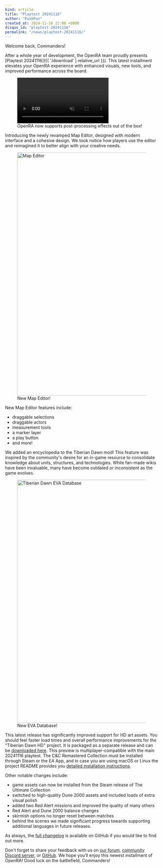 ```yaml
---
kind: article
title: "Playtest 20241116"
author: "PunkPun"
created_at: 2024-11-16 22:00 +0000
disqus_id: "playtest-20241116"
permalink: "/news/playtest-20241116/"
---
```


Welcome back, Commanders!

After a whole year of development, the OpenRA team proudly presents [Playtest 20241116]({{ '/download' | relative_url }}). This latest installment elevates your OpenRA experience with enhanced visuals, new tools, and improved performance across the board.

<figure>
   <video autoplay loop muted>
    <source src="{{ '/images/news/20241116-chrono.mp4' | relative_url }}" type="video/mp4" alt="chrono vortex">
    <source src="{{ '/images/news/20241116-chrono.webm' | relative_url }}" type="video/webm" alt="chrono vortex">
    <img src="{{ '/images/news/20241116-vortex.webp' | relative_url }}" alt="chrono vortex" />
  </video>
  <figcaption>OpenRA now supports post-processing effects out of the box!</figcaption>
</figure>

Introducing the newly revamped Map Editor, designed with modern interface and a cohesive design. We took notice how players use the editor and reimagined it to better align with your creative needs.

<figure>
  <img src="{{ '/images/news/20241116-map-editor.webp' | relative_url }}" style="width: 800px" alt="Map Editor" />
  <figcaption>New Map Editor!</figcaption>
</figure>

New Map Editor features include:
- draggable selections
- draggable actors
- measurement tools
- a marker layer
- a play button
- and more!

We added an encyclopedia to the Tiberian Dawn mod! This feature was inspired by the community's desire for an in-game resource to consolidate knowledge about units, structures, and technologies. While fan-made wikis have been invaluable, many have become outdated or inconsistent as the game evolves.

<figure>
  <img src="{{ '/images/news/20241116-eva.webp' | relative_url }}" style="width: 800px" alt="Tiberian Dawn EVA Database" />
  <figcaption>New EVA Database!</figcaption>
</figure>

This latest release has significantly improved support for HD art assets. You should feel faster load times and overall performance improvements for the "Tiberian Dawn HD" project. It is packaged as a separate release and can be [downloaded here](https://github.com/OpenRA/TiberianDawnHD/releases/tag/playtest-20241116). This preview is multiplayer-compatible with the main 20241116 playtest. The C&C Remastered Collection must be installed through Steam or the EA App, and in case you are using macOS or Linux the project README provides you [detailed installation instructions](https://github.com/OpenRA/TiberianDawnHD#asset-installation).

Other notable changes include:
- game assets can now be installed from the Steam release of The Ultimate Collection
- switched to high-quality Dune 2000 assets and included loads of extra visual polish
- added two Red Alert missions and improved the quality of many others
- Red Alert and Dune 2000 balance changes
- skirmish options no longer reset between matches
- behind the scenes we made significant progress towards supporting additional languages in future releases.

As always, the [full changelog](https://github.com/OpenRA/OpenRA/wiki/Changelog/4ea8c4ff74917575925657f62c37727620ad4712) is available on GitHub if you would like to find out more.

Don't forget to share your feedback with us on [our forum](https://forum.openra.net/), [community Discord server](https://discord.openra.net), or [GitHub](https://github.com/OpenRA/OpenRA/issues). We hope you’ll enjoy this newest installment of OpenRA! Good luck on the battlefield, Commanders!
